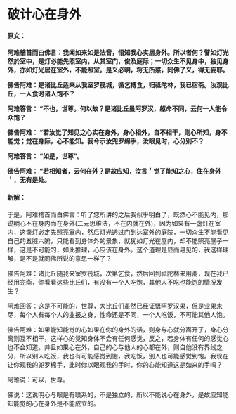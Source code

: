 # 破计心在身外

#### 原文：

**阿难稽首而白佛言：我闻如来如是法音，悟知我心实居身外。所以者何？譬如灯光然於室中，是灯必能先照室内，从其室门，俊及庭际；一切众生不见身中，独见身外，亦如灯光居在室外，不能照室。是义必明，将无所惑，同佛了义，得无妄耶。**

**佛告阿难：是诸比丘适来从我室罗筏城，循乞搏食，归祗陀林，我已宿斋。汝观比丘，一人食时诸人饱不？**

**阿难答言： “不也，世尊。何以故？是诸比丘虽阿罗汉，躯命不同，云何一人能令众饱？**

**佛告阿难： “若汝觉了知见之心实在身外，身心相外，自不相干，则心所知，身不能觉；觉在身际，心不能知。我今示汝兜罗绵手，汝眼见时，心分别不？**

**阿难答言： “如是，世尊”。**

**佛告阿难： “若相知者，云何在外？是故应知，汝言＇觉了能知之心，住在身外＇，无有是处。**

#### 新解：

于是，阿难稽首而白佛言：听了您所讲的之后我似乎明白了，既然心不能见内，那说明心不在身内而在身外(二元思维法，不在内就在外)，因为如果有一盏灯在室内，这盏灯必定先照亮室内，然后灯光透过门到达室外的庭院，一切众生不能看见自己的五脏六腑，只能看到身体外的景象，就犹如灯光在屋内，却不能照亮屋子一样，这是不可能的，如此推理，心应该在身外。这个道理是显而易见的，我这样理解，是不是就同佛所说的意思一样了？

佛告阿难：诸比丘随我来室罗筏城，次第乞食，然后回到祗陀林来用斋，现在我已经用完斋，你看看这些比丘们，有没有一个人吃饱，其他人不吃也能饱的情况发生？

阿难回答：这是不可能的，世尊，大比丘们虽然已经证悟阿罗汉果，但是业果未尽，每个人有每个人的业报之身，性命还是不同，一个人吃饭，不可能其他人饱。

佛告阿难：如果能知能觉的心如果在你的身外的话，则身与心就分离开了，身心分离则互不相干，这样心的觉知身体不会有任何感觉，反之，若身体有任何的感觉心也不会知道。并且如果心在外，自己的心与他人的心都在外，则自他没有界线之分，所以别人吃饭，我也有可能感觉到饱，我吃饭，别人也可能感觉到饱。我现在让你观我的兜罗棉手，此时你以眼观我的手时，你的心能知道这是如来的手吗？

阿难说：可以，世尊。

佛说：这说明心与眼是有联系的，不是独立的，所以不能说心在身外，是故应知能知能觉的心在身外是不能成立的。
